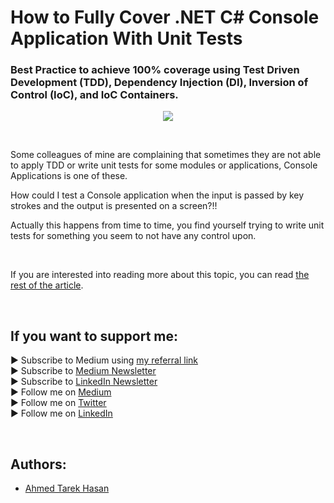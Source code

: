 <link rel="canonical" href="https://www.developmentsimplyput.com/post/how-to-fully-cover-net-c-console-application-with-unit-tests" />

# How to Fully Cover .NET C# Console Application With Unit Tests
### Best Practice to achieve 100% coverage using Test Driven Development (TDD), Dependency Injection (DI), Inversion of Control (IoC), and IoC Containers.

<p align="center">
  <img src="https://static.wixstatic.com/media/488a99_f2bce10f9f33425d86923a378077f8e3~mv2.png/v1/fill/w_828,h_552,al_c,q_90,enc_auto/488a99_f2bce10f9f33425d86923a378077f8e3~mv2.png">
</p>

<br/>

<p>
Some colleagues of mine are complaining that sometimes they are not able to apply TDD or write unit tests for some modules or applications, Console Applications is one of these.
</p>

<p>
How could I test a Console application when the input is passed by key strokes and the output is presented on a screen?!!
</p>

<p>
Actually this happens from time to time, you find yourself trying to write unit tests for something you seem to not have any control upon.
</p>

<br/>

If you are interested into reading more about this topic, you can read [the rest of the article][Article]. 

<br/>

## If you want to support me:
▶ Subscribe to Medium using [my referral link][Membership]<br/>
▶ Subscribe to [Medium Newsletter][Subscribe]<br/>
▶ Subscribe to [LinkedIn Newsletter][Newsletter]<br/>
▶ Follow me on [Medium][Blog]<br/>
▶ Follow me on [Twitter][Twitter]<br/>
▶ Follow me on [LinkedIn][LinkedIn]

<br/>

## Authors:
* [Ahmed Tarek Hasan]


[Ahmed Tarek Hasan]: https://medium.com/@eng_ahmed.tarek
[Blog]: https://medium.com/@eng_ahmed.tarek
[Membership]: https://medium.com/@eng_ahmed.tarek/membership
[Subscribe]: https://medium.com/subscribe/@eng_ahmed.tarek
[Twitter]: https://twitter.com/AhmedTarekHasa1
[LinkedIn]: https://www.linkedin.com/in/atarekhasan/
[Friend Links]: https://www.linkedin.com/feed/update/urn:li:activity:6866082670108143616/
[Newsletter]: https://www.linkedin.com/newsletters/development-simply-put-6866647119655247872/
[Article]: https://www.developmentsimplyput.com/post/how-to-fully-cover-net-c-console-application-with-unit-tests
